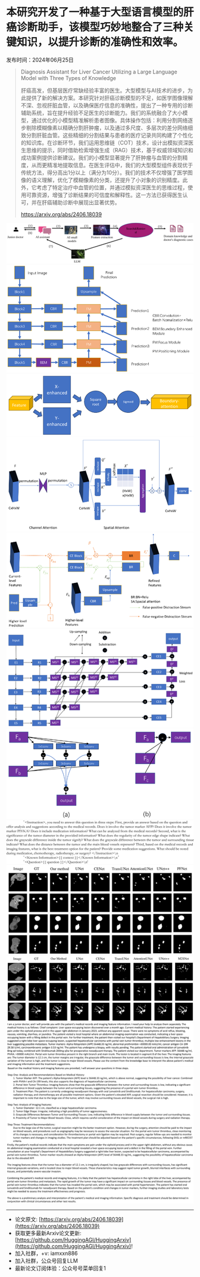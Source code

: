 # 本研究开发了一种基于大型语言模型的肝癌诊断助手，该模型巧妙地整合了三种关键知识，以提升诊断的准确性和效率。
发布时间：2024年06月25日


> Diagnosis Assistant for Liver Cancer Utilizing a Large Language Model with Three Types of Knowledge
>
> 肝癌高发，但基层医疗常缺经验丰富的医生。大型模型与AI技术的进步，为此提供了新的解决方案。本研究针对肝癌诊断模型的不足，如医学图像理解不深、忽视肝脏血管，以及确保医疗信息的准确性，提出了一种专用的诊断辅助系统，旨在提升经验不足医生的诊断能力。我们的系统融合了大小模型，通过优化的小模型精准解析患者图像。具体操作包括：利用分割网络逐步剔除模糊像素以精确分割肝肿瘤，以及通过多尺度、多层次的差分网络细致分割肝脏血管。这些精细的分割结果与患者的医疗记录共同构建了个性化的知识库。在诊断环节，我们运用思维链（COT）技术，设计出模拟资深医生思维的提示，同时借助检索增强生成（RAG）技术，基于权威领域知识和成功案例提供诊断建议。我们的小模型显著提升了肝肿瘤与血管的分割精度，从而更精准地提取信息。在医生评估中，我们的大型模型组件表现优于传统方法，得分高出1分以上（满分为10分）。我们的技术不仅增强了医学图像的语义理解，优化了模糊像素的分类，还提升了小对象的识别精度。此外，它考虑了特定治疗中血管的位置，并通过模拟资深医生的思维过程，使用可靠资源，增强了诊断结果的可信度和解释性。这一方法已获得医生认可，并在肝癌辅助诊断中展现出显著优势。
>
> https://arxiv.org/abs/2406.18039

![](https://raw.githubusercontent.com/HuggingAGI/HuggingArxiv/main/paper_images/2406.18039/x1.png)
![](https://raw.githubusercontent.com/HuggingAGI/HuggingArxiv/main/paper_images/2406.18039/x2.png)
![](https://raw.githubusercontent.com/HuggingAGI/HuggingArxiv/main/paper_images/2406.18039/x3.png)
![](https://raw.githubusercontent.com/HuggingAGI/HuggingArxiv/main/paper_images/2406.18039/x4.png)
![](https://raw.githubusercontent.com/HuggingAGI/HuggingArxiv/main/paper_images/2406.18039/x5.png)
![](https://raw.githubusercontent.com/HuggingAGI/HuggingArxiv/main/paper_images/2406.18039/x6.png)
![](https://raw.githubusercontent.com/HuggingAGI/HuggingArxiv/main/paper_images/2406.18039/x7.png)
![](https://raw.githubusercontent.com/HuggingAGI/HuggingArxiv/main/paper_images/2406.18039/x8.png)
![](https://raw.githubusercontent.com/HuggingAGI/HuggingArxiv/main/paper_images/2406.18039/x9.png)
![](https://raw.githubusercontent.com/HuggingAGI/HuggingArxiv/main/paper_images/2406.18039/x10.png)
![](https://raw.githubusercontent.com/HuggingAGI/HuggingArxiv/main/paper_images/2406.18039/x11.png)
![](https://raw.githubusercontent.com/HuggingAGI/HuggingArxiv/main/paper_images/2406.18039/x12.png)
![](https://raw.githubusercontent.com/HuggingAGI/HuggingArxiv/main/paper_images/2406.18039/x13.png)

<hr />

- 论文原文: [https://arxiv.org/abs/2406.18039](https://arxiv.org/abs/2406.18039)
- 获取更多最新Arxiv论文更新: [https://github.com/HuggingAGI/HuggingArxiv](https://github.com/HuggingAGI/HuggingArxiv)!
- 加入社群，+v: iamxxn886
- 加入社群，公众号回复LLM
- 最新论文订阅体验：公众号号菜单回复1